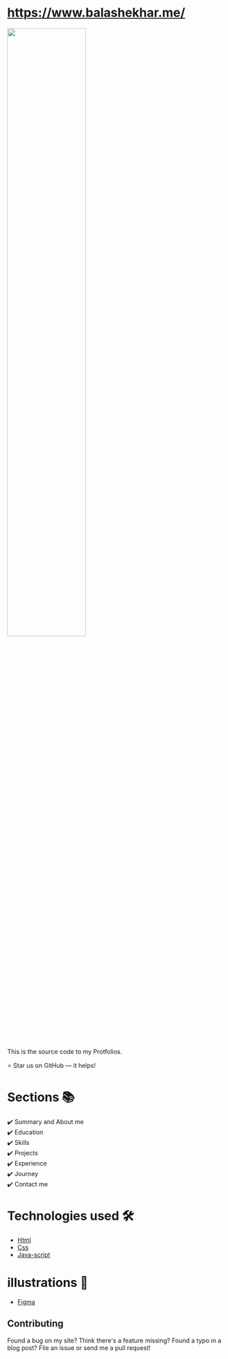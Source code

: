 
# https://www.balashekhar.me/

<!-- ![Homepage](https://www.linkpicture.com/q/Screenshot-203_1.png) -->
<img src="https://www.linkpicture.com/q/Screenshot-203_1.png" width="60%">

This is the source code to my Protfolios.

:star: Star us on GitHub — it helps!

# Sections 📚

✔️ Summary and About me\
✔️ Education\
✔️ Skills \
✔️ Projects\
✔️ Experience\
✔️ Journey\
✔️ Contact me

# Technologies used 🛠️

- [Html](https://developer.mozilla.org/en-US/docs/Web/HTML)
- [Css](https://developer.mozilla.org/en-US/docs/Web/CSS)
- [Java-script](https://developer.mozilla.org/en-US/docs/Web/JavaScript)


# illustrations 🍥

- [Figma](https://www.figma.com/)

## Contributing

Found a bug on my site? Think there's a feature missing? Found a typo in a blog post? File an issue or send me a pull request!

